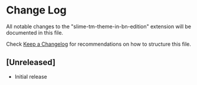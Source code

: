 # Change Log

All notable changes to the "slime-tm-theme-in-bn-edition" extension will be documented in this file.

Check [Keep a Changelog](http://keepachangelog.com/) for recommendations on how to structure this file.

## [Unreleased]

- Initial release
